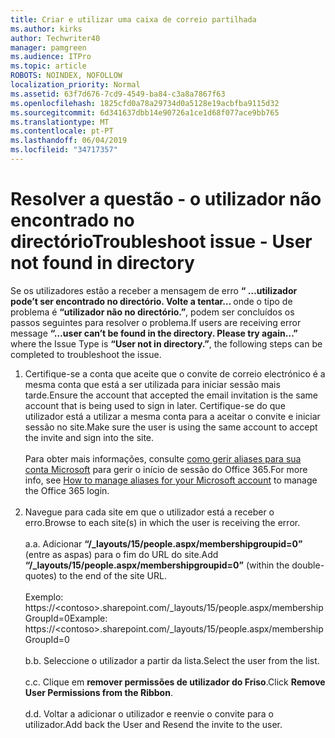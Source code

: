 ```yaml
---
title: Criar e utilizar uma caixa de correio partilhada
ms.author: kirks
author: Techwriter40
manager: pamgreen
ms.audience: ITPro
ms.topic: article
ROBOTS: NOINDEX, NOFOLLOW
localization_priority: Normal
ms.assetid: 63f7d676-7cd9-4549-ba84-c3a8a7867f63
ms.openlocfilehash: 1825cfd0a78a29734d0a5128e19acbfba9115d32
ms.sourcegitcommit: 6d341637dbb14e90726a1ce1d68f077ace9bb765
ms.translationtype: MT
ms.contentlocale: pt-PT
ms.lasthandoff: 06/04/2019
ms.locfileid: "34717357"
---
```

# <a name="troubleshoot-issue---user-not-found-in-directory"></a><span data-ttu-id="88799-102">Resolver a questão - o utilizador não encontrado no directório</span><span class="sxs-lookup"><span data-stu-id="88799-102">Troubleshoot issue - User not found in directory</span></span>

<p><span data-ttu-id="88799-103">Se os utilizadores estão a receber a mensagem de erro <strong> &ldquo; &hellip;utilizador pode&rsquo;t ser encontrado no directório. Volte a tentar&hellip; </strong> onde o tipo de problema é <strong> &ldquo;utilizador não no directório.&rdquo;</strong>, podem ser concluídos os passos seguintes para resolver o problema.</span><span class="sxs-lookup"><span data-stu-id="88799-103">If users are receiving error message <strong>&ldquo;&hellip;user can&rsquo;t be found in the directory. Please try again&hellip;&rdquo;</strong> where the Issue Type is <strong>&ldquo;User not in directory.&rdquo;</strong>, the following steps can be completed to troubleshoot the issue.</span></span></p> <ol> <li><span data-ttu-id="88799-104">Certifique-se a conta que aceite que o convite de correio electrónico é a mesma conta que está a ser utilizada para iniciar sessão mais tarde.</span><span class="sxs-lookup"><span data-stu-id="88799-104">Ensure the account that accepted the email invitation is the same account that is being used to sign in later.</span></span> <span data-ttu-id="88799-105">Certifique-se do que utilizador está a utilizar a mesma conta para a aceitar o convite e iniciar sessão no site.</span><span class="sxs-lookup"><span data-stu-id="88799-105">Make sure the user is using the same account to accept the invite and sign into the site.</span></span> <br /><br /><span data-ttu-id="88799-106">Para obter mais informações, consulte <a href="https://support.microsoft.com/en-us/help/12407/microsoft-account-how-to-manage-aliases">como gerir aliases para sua conta Microsoft</a> para gerir o início de sessão do Office 365.</span><span class="sxs-lookup"><span data-stu-id="88799-106">For more info, see <a href="https://support.microsoft.com/en-us/help/12407/microsoft-account-how-to-manage-aliases">How to manage aliases for your Microsoft account</a> to manage the Office 365 login.</span></span> <br /><br /></li> <li><span data-ttu-id="88799-107">Navegue para cada site em que o utilizador está a receber o erro.</span><span class="sxs-lookup"><span data-stu-id="88799-107">Browse to each site(s) in which the user is receiving the error.</span></span> <br /><br /><span data-ttu-id="88799-108">a.</span><span class="sxs-lookup"><span data-stu-id="88799-108">a.</span></span> <span data-ttu-id="88799-109">Adicionar <strong> &ldquo;/_layouts/15/people.aspx/membershipgroupid=0&rdquo; </strong> (entre as aspas) para o fim do URL do site.</span><span class="sxs-lookup"><span data-stu-id="88799-109">Add <strong>&ldquo;/_layouts/15/people.aspx/membershipgroupid=0&rdquo;</strong> (within the double-quotes) to the end of the site URL.</span></span> <br /><br /><span data-ttu-id="88799-110">Exemplo: https://&lt;contoso&gt;.sharepoint.com/_layouts/15/people.aspx/membershipGroupId=0</span><span class="sxs-lookup"><span data-stu-id="88799-110">Example: https://&lt;contoso&gt;.sharepoint.com/_layouts/15/people.aspx/membershipGroupId=0</span></span> <br /><br /><span data-ttu-id="88799-111">b.</span><span class="sxs-lookup"><span data-stu-id="88799-111">b.</span></span> <span data-ttu-id="88799-112">Seleccione o utilizador a partir da lista.</span><span class="sxs-lookup"><span data-stu-id="88799-112">Select the user from the list.</span></span> <br /><br /><span data-ttu-id="88799-113">c.</span><span class="sxs-lookup"><span data-stu-id="88799-113">c.</span></span> <span data-ttu-id="88799-114">Clique em <strong>remover permissões de utilizador do Friso</strong>.</span><span class="sxs-lookup"><span data-stu-id="88799-114">Click <strong>Remove User Permissions from the Ribbon</strong>.</span></span> <br /><br /><span data-ttu-id="88799-115">d.</span><span class="sxs-lookup"><span data-stu-id="88799-115">d.</span></span> <span data-ttu-id="88799-116">Voltar a adicionar o utilizador e reenvie o convite para o utilizador.</span><span class="sxs-lookup"><span data-stu-id="88799-116">Add back the User and Resend the invite to the user.</span></span></li> </ol>

